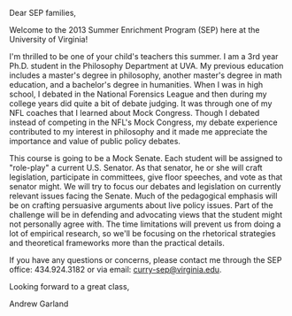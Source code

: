 Dear SEP families,

Welcome to the 2013 Summer Enrichment Program (SEP) here at the University of Virginia!

I'm thrilled to be one of your child's teachers this summer. I am a 3rd year Ph.D. student in the Philosophy Department at UVA. My previous education includes a master's degree in philosophy, another master's degree in math education, and a bachelor's degree in humanities. When I was in high school, I debated in the National Forensics League and then during my college years did quite a bit of debate judging. It was through one of my NFL coaches that I learned about Mock Congress. Though I debated instead of competing in the NFL's Mock Congress, my debate experience contributed to my interest in philosophy and it made me appreciate the importance and value of public policy debates.

This course is going to be a Mock Senate. Each student will be assigned to "role-play" a current U.S. Senator. As that senator, he or she will craft legislation, participate in committees, give floor speeches, and vote as that senator might. We will try to focus our debates and legislation on currently relevant issues facing the Senate. Much of the pedagogical emphasis will be on crafting persuasive arguments about live policy issues. Part of the challenge will be in defending and advocating views that the student might not personally agree with. The time limitations will prevent us from doing a lot of empirical research, so we'll be focusing on the rhetorical strategies and theoretical frameworks more than the practical details.

If you have any questions or concerns, please contact me through the SEP office: 434.924.3182 or via
email: curry-sep@virginia.edu.

Looking forward to a great class,

Andrew Garland